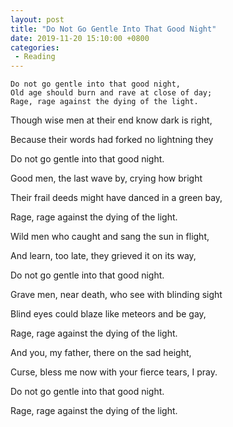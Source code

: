 ```yaml
---
layout: post
title: "Do Not Go Gentle Into That Good Night"
date: 2019-11-20 15:10:00 +0800
categories: 
 - Reading
---
```


```text
Do not go gentle into that good night,
Old age should burn and rave at close of day;
Rage, rage against the dying of the light.
```

<!-- more -->

Though wise men at their end know dark is right,

Because their words had forked no lightning they

Do not go gentle into that good night.

Good men, the last wave by, crying how bright

Their frail deeds might have danced in a green bay,

Rage, rage against the dying of the light.

Wild men who caught and sang the sun in flight,

And learn, too late, they grieved it on its way,

Do not go gentle into that good night.

Grave men, near death, who see with blinding sight

Blind eyes could blaze like meteors and be gay,

Rage, rage against the dying of the light.

And you, my father, there on the sad height,

Curse, bless me now with your fierce tears, I pray.

Do not go gentle into that good night.

Rage, rage against the dying of the light.
